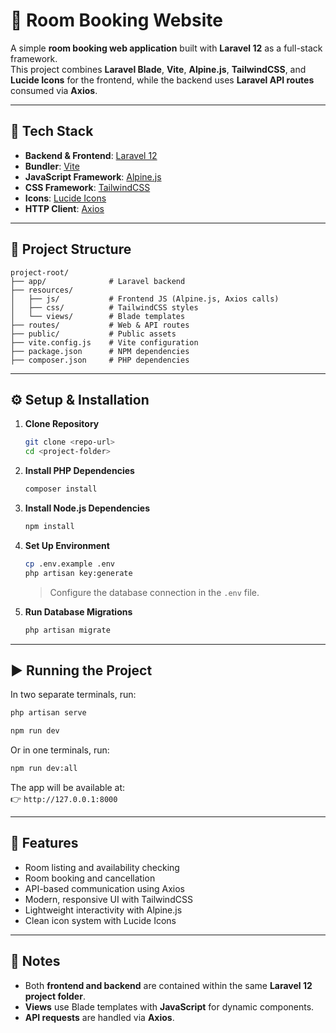# 🏢 Room Booking Website

A simple **room booking web application** built with **Laravel 12** as a full-stack framework.  
This project combines **Laravel Blade**, **Vite**, **Alpine.js**, **TailwindCSS**, and **Lucide Icons** for the frontend, while the backend uses **Laravel API routes** consumed via **Axios**.

---

## 🚀 Tech Stack

- **Backend & Frontend**: [Laravel 12](https://laravel.com/)
- **Bundler**: [Vite](https://vitejs.dev/)
- **JavaScript Framework**: [Alpine.js](https://alpinejs.dev/)
- **CSS Framework**: [TailwindCSS](https://tailwindcss.com/)
- **Icons**: [Lucide Icons](https://lucide.dev/)
- **HTTP Client**: [Axios](https://axios-http.com/)

---

## 📂 Project Structure

```
project-root/
├── app/              # Laravel backend
├── resources/
│   ├── js/           # Frontend JS (Alpine.js, Axios calls)
│   ├── css/          # TailwindCSS styles
│   └── views/        # Blade templates
├── routes/           # Web & API routes
├── public/           # Public assets
├── vite.config.js    # Vite configuration
├── package.json      # NPM dependencies
├── composer.json     # PHP dependencies
```

---

## ⚙️ Setup & Installation

1. **Clone Repository**

   ```bash
   git clone <repo-url>
   cd <project-folder>
   ```

2. **Install PHP Dependencies**

   ```bash
   composer install
   ```

3. **Install Node.js Dependencies**

   ```bash
   npm install
   ```

4. **Set Up Environment**

   ```bash
   cp .env.example .env
   php artisan key:generate
   ```

   > Configure the database connection in the `.env` file.

5. **Run Database Migrations**

   ```bash
   php artisan migrate
   ```

---

## ▶️ Running the Project

In two separate terminals, run:

```bash
php artisan serve
```

```bash
npm run dev
```

Or in one terminals, run:

```bash
npm run dev:all
```
The app will be available at:  
👉 `http://127.0.0.1:8000`

---

## 🔑 Features

- Room listing and availability checking
- Room booking and cancellation
- API-based communication using Axios
- Modern, responsive UI with TailwindCSS
- Lightweight interactivity with Alpine.js
- Clean icon system with Lucide Icons

---

## 📌 Notes

- Both **frontend and backend** are contained within the same **Laravel 12 project folder**.
- **Views** use Blade templates with **JavaScript** for dynamic components.
- **API requests** are handled via **Axios**.
